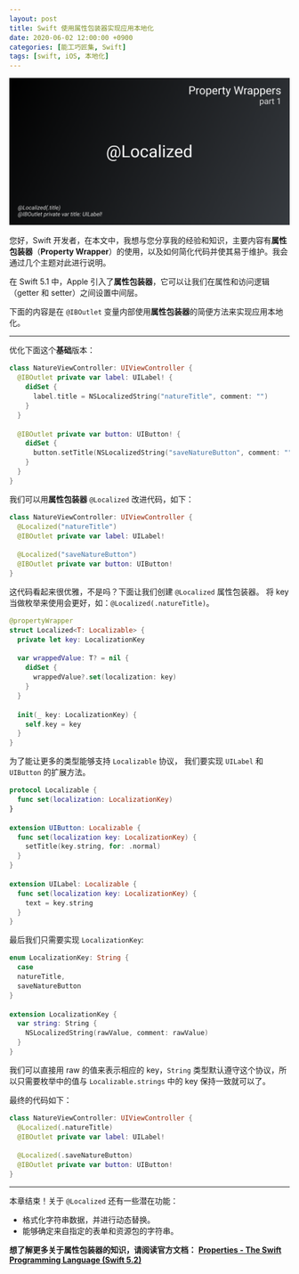 ```yaml
---
layout: post
title: Swift 使用属性包装器实现应用本地化
date: 2020-06-02 12:00:00 +0900
categories: [能工巧匠集, Swift]
tags: [swift, iOS, 本地化]
---
```


![](/assets/images/2020/LocalizedString.png)

您好，Swift 开发者，在本文中，我想与您分享我的经验和知识，主要内容有**属性包装器**（**Property Wrapper**）的使用，以及如何简化代码并使其易于维护。我会通过几个主题对此进行说明。

在 Swift 5.1 中，Apple 引入了**属性包装器**，它可以让我们在属性和访问逻辑（getter 和 setter）之间设置中间层。

下面的内容是在 `@IBOutlet` 变量内部使用**属性包装器**的简便方法来实现应用本地化。

---

优化下面这个**基础**版本：


```swift
class NatureViewController: UIViewController {
  @IBOutlet private var label: UILabel! {
    didSet {
      label.title = NSLocalizedString("natureTitle", comment: "")
    }
  }
  
  @IBOutlet private var button: UIButton! {
    didSet {
      button.setTitle(NSLocalizedString("saveNatureButton", comment: ""), for: .normal)
    }
  }
}
```

我们可以用**属性包装器** `@Localized` 改进代码，如下：

```swift
class NatureViewController: UIViewController {
  @Localized("natureTitle")
  @IBOutlet private var label: UILabel!
  
  @Localized("saveNatureButton")
  @IBOutlet private var button: UIButton!
}
```

这代码看起来很优雅，不是吗？下面让我们创建 `@Localized` 属性包装器。
将 key 当做枚举来使用会更好，如：`@Localized(.natureTitle)`。

```swift
@propertyWrapper
struct Localized<T: Localizable> {
  private let key: LocalizationKey
  
  var wrappedValue: T? = nil {
    didSet {
      wrappedValue?.set(localization: key)
    }
  }
  
  init(_ key: LocalizationKey) {
    self.key = key
  }
}
```

为了能让更多的类型能够支持 `Localizable` 协议，
我们要实现 `UILabel` 和 `UIButton` 的扩展方法。

```swift
protocol Localizable {
  func set(localization: LocalizationKey)
}

extension UIButton: Localizable {
  func set(localization key: LocalizationKey) {
    setTitle(key.string, for: .normal)
  }
}

extension UILabel: Localizable {
  func set(localization key: LocalizationKey) {
    text = key.string
  }
}
```

最后我们只需要实现 `LocalizationKey`:

```swift
enum LocalizationKey: String {
  case 
  natureTitle, 
  saveNatureButton
}

extension LocalizationKey {
  var string: String {
    NSLocalizedString(rawValue, comment: rawValue)
  }
}
```

我们可以直接用 raw 的值来表示相应的 key，`String` 类型默认遵守这个协议，所以只需要枚举中的值与 `Localizable.strings` 中的 key 保持一致就可以了。

最终的代码如下：

```swift
class NatureViewController: UIViewController {
  @Localized(.natureTitle)
  @IBOutlet private var label: UILabel!
  
  @Localized(.saveNatureButton)
  @IBOutlet private var button: UIButton!
}
```

---

本章结束！关于 `@Localized` 还有一些潜在功能：

* 格式化字符串数据，并进行动态替换。
* 能够确定来自指定的表单和资源包的字符串。

**想了解更多关于属性包装器的知识，请阅读官方文档：**
[**Properties - The Swift Programming Language (Swift 5.2)**](https://docs.swift.org/swift-book/LanguageGuide/Properties.html)
